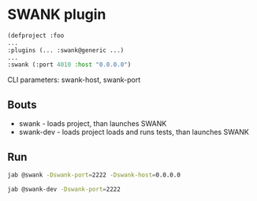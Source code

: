 # SWANK plugin

```lisp
(defproject :foo
...
:plugins (... :swank@generic ...)
...
:swank (:port 4010 :host "0.0.0.0")
```

CLI parameters: swank-host, swank-port

## Bouts
* swank - loads project, than launches SWANK
* swank-dev - loads project loads and runs tests, than launches SWANK

## Run
```bash
jab @swank -Dswank-port=2222 -Dswank-host=0.0.0.0
```

```bash
jab @swank-dev -Dswank-port=2222
```

